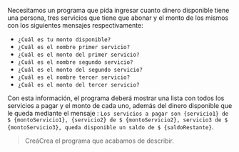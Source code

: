 Necesitamos un programa que pida ingresar cuanto dinero disponible tiene una persona, tres servicios que tiene que abonar y el monto de los mismos con los siguientes mensajes respectivamente:

  * `¿Cuál es tu monto disponible?`
  * `¿Cuál es el nombre primer servicio?`
  * `¿Cuál es el monto del primer servicio?`
  * `¿Cuál es el nombre segundo servicio?`
  * `¿Cuál es el monto del segundo servicio?`
  * `¿Cuál es el nombre tercer servicio?`
  * `¿Cuál es el monto del tercer servicio?`

Con esta información, el programa deberá mostrar una lista con todos los servicios a pagar y el monto de cada uno, además del dinero disponible que le queda mediante el mensaje :
`Los servicios a pagar son {servicio1} de $ {montoServicio1}, {servicio2} de $ {montoServicio2}, servicio3 de $ {montoServicio3}, queda disponible un saldo de $ {saldoRestante}`.

> <span class="mu-i18n es-ar">Creá</span><span class="mu-i18n es">Crea</span> el programa que acabamos de describir.

<style>
  .mu-browser {
    display: none;
  }
</style>